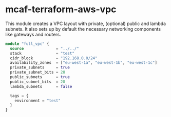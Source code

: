 # mcaf-terraform-aws-vpc

This module creates a VPC layout with private, (optional) public and lambda
subnets. It also sets up by default the necessary networking components like
gateways and routers.

```terraform
module "full_vpc" {
  source              = "../../"
  stack               = "test"
  cidr_block          = "192.168.0.0/24"
  availability_zones  = ["eu-west-1a", "eu-west-1b", "eu-west-1c"]
  private_subnets     = true
  private_subnet_bits = 28
  public_subnets      = true
  public_subnet_bits  = 28
  lambda_subnets      = false

  tags = {
    environment = "test"
  }
}
```
